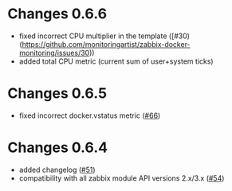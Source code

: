 # Changes 0.6.6
- fixed incorrect CPU multiplier in the template ([#30)(https://github.com/monitoringartist/zabbix-docker-monitoring/issues/30))
- added total CPU metric (current sum of user+system ticks)

# Changes 0.6.5

- fixed incorrect docker.vstatus metric ([#66](https://github.com/monitoringartist/zabbix-docker-monitoring/issues/66))

# Changes 0.6.4

- added changelog ([#51](https://github.com/monitoringartist/zabbix-docker-monitoring/issues/51))
- compatibility with all zabbix module API versions 2.x/3.x ([#54](https://github.com/monitoringartist/zabbix-docker-monitoring/issues/54))
